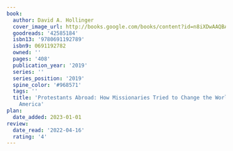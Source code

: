 ```yaml
---
book:
  author: David A. Hollinger
  cover_image_url: http://books.google.com/books/content?id=n8iXDwAAQBAJ&printsec=frontcover&img=1&zoom=1&edge=curl&source=gbs_api
  goodreads: '42585184'
  isbn13: '9780691192789'
  isbn9: 0691192782
  owned: ''
  pages: '408'
  publication_year: '2019'
  series: ''
  series_position: '2019'
  spine_color: '#968571'
  tags: ''
  title: 'Protestants Abroad: How Missionaries Tried to Change the World But Changed
    America'
plan:
  date_added: 2023-01-01
review:
  date_read: '2022-04-16'
  rating: '4'
---
```

